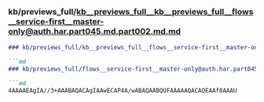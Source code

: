 ### kb/previews_full/kb__previews_full__kb__previews_full__flows__service-first__master-only@auth.har.part045.md.part002.md.md

```md
### kb/previews_full/kb__previews_full__flows__service-first__master-only@auth.har.part045.md.part002.md

```md
### kb/previews_full/flows__service-first__master-only@auth.har.part045.md (part 002)

```md
4AAAAEAgIA//3+AAABAQACAgIAAwECAP4A/wABAQAABQUFAAAAAQACAQEAAf8AAAU
```

```

```

```
